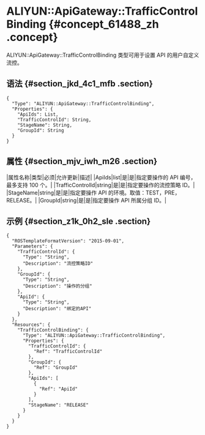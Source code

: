 # ALIYUN::ApiGateway::TrafficControlBinding {#concept_61488_zh .concept}

ALIYUN::ApiGateway::TrafficControlBinding 类型可用于设置 API 的用户自定义流控。

## 语法 {#section_jkd_4c1_mfb .section}

``` {#codeblock_efu_1eq_p6u .language-json}
{
  "Type": "ALIYUN::ApiGateway::TrafficControlBinding",
  "Properties": {
    "ApiIds": List,
    "TrafficControlId": String,
    "StageName": String,
    "GroupId": String
  }
}
```

## 属性 {#section_mjv_iwh_m26 .section}

|属性名称|类型|必须|允许更新|描述|
|ApiIds|list|是|是|指定要操作的 API 编号，最多支持 100 个。|
|TrafficControlId|string|是|是|指定要操作的流控策略 ID。|
|StageName|string|是|是|指定要操作 API 的环境。取值：TEST，PRE，RELEASE。|
|GroupId|string|是|是|指定要操作 API 所属分组 ID。|

## 示例 {#section_z1k_0h2_sle .section}

``` {#codeblock_efu_1eq_p6u .language-json}
{
  "ROSTemplateFormatVersion": "2015-09-01",
  "Parameters": {
    "TrafficControlId": {
      "Type": "String",
      "Description": "流控策略ID"
    },
    "GroupId": {
      "Type": "String",
      "Description": "操作的分组"
    },
    "ApiId": {
      "Type": "String",
      "Description": "绑定的API"
    }
  },
  "Resources": {
    "TrafficControlBinding": {
      "Type": "ALIYUN::ApiGateway::TrafficControlBinding",
      "Properties": {
        "TrafficControlId": {
          "Ref": "TrafficControlId"
        },
        "GroupId": {
          "Ref": "GroupId"
        },
        "ApiIds": [
          {
            "Ref": "ApiId"
          }
        ],
        "StageName": "RELEASE"
      }
    }
  }
}
```

